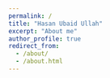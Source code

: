```yaml
---
permalink: /
title: "Hasan Ubaid Ullah"
excerpt: "About me"
author_profile: true
redirect_from: 
  - /about/
  - /about.html
---
```

